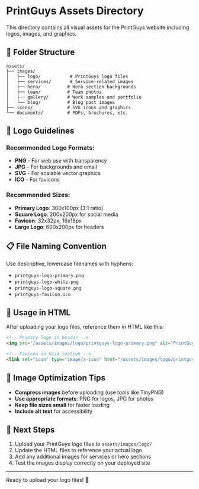 # PrintGuys Assets Directory

This directory contains all visual assets for the PrintGuys website including logos, images, and graphics.

## 📁 Folder Structure

```
assets/
├── images/
│   ├── logo/           # PrintGuys logo files
│   ├── services/       # Service-related images
│   ├── hero/          # Hero section backgrounds
│   ├── team/          # Team photos
│   ├── gallery/       # Work samples and portfolio
│   └── blog/          # Blog post images
├── icons/             # SVG icons and graphics
└── documents/         # PDFs, brochures, etc.
```

## 🎨 Logo Guidelines

### Recommended Logo Formats:
- **PNG** - For web use with transparency
- **JPG** - For backgrounds and email
- **SVG** - For scalable vector graphics
- **ICO** - For favicons

### Recommended Sizes:
- **Primary Logo**: 300x100px (3:1 ratio)
- **Square Logo**: 200x200px for social media
- **Favicon**: 32x32px, 16x16px
- **Large Logo**: 600x200px for headers

## 📋 File Naming Convention

Use descriptive, lowercase filenames with hyphens:
- `printguys-logo-primary.png`
- `printguys-logo-white.png`
- `printguys-logo-square.png`
- `printguys-favicon.ico`

## 🔗 Usage in HTML

After uploading your logo files, reference them in HTML like this:

```html
<!-- Primary logo in header -->
<img src="/assets/images/logo/printguys-logo-primary.png" alt="PrintGuys Logo" class="h-8">

<!-- Favicon in head section -->
<link rel="icon" type="image/x-icon" href="/assets/images/logo/printguys-favicon.ico">
```

## 📸 Image Optimization Tips

- **Compress images** before uploading (use tools like TinyPNG)
- **Use appropriate formats**: PNG for logos, JPG for photos
- **Keep file sizes small** for faster loading
- **Include alt text** for accessibility

## 🚀 Next Steps

1. Upload your PrintGuys logo files to `assets/images/logo/`
2. Update the HTML files to reference your actual logo
3. Add any additional images for services or hero sections
4. Test the images display correctly on your deployed site

---

Ready to upload your logo files! 📂